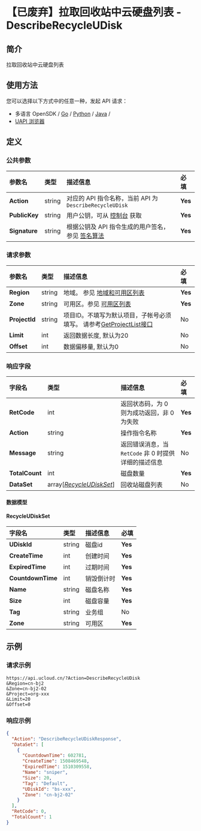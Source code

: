 # 【已废弃】拉取回收站中云硬盘列表 - DescribeRecycleUDisk

## 简介

拉取回收站中云硬盘列表






## 使用方法

您可以选择以下方式中的任意一种，发起 API 请求：
- 多语言 OpenSDK / [Go](https://github.com/ucloud/ucloud-sdk-go) / [Python](https://github.com/ucloud/ucloud-sdk-python3) / [Java](https://github.com/ucloud/ucloud-sdk-java) /
- [UAPI 浏览器](https://console.ucloud.cn/uapi/detail?id=DescribeRecycleUDisk)


## 定义

### 公共参数

| 参数名 | 类型 | 描述信息 | 必填 |
|:---|:---|:---|:---|
| **Action**     | string  | 对应的 API 指令名称，当前 API 为 `DescribeRecycleUDisk`                        | **Yes** |
| **PublicKey**  | string  | 用户公钥，可从 [控制台](https://console.ucloud.cn/uapi/apikey) 获取                                             | **Yes** |
| **Signature**  | string  | 根据公钥及 API 指令生成的用户签名，参见 [签名算法](api/summary/signature.md)  | **Yes** |

### 请求参数

| 参数名 | 类型 | 描述信息 | 必填 |
|:---|:---|:---|:---|
| **Region** | string | 地域。 参见 [地域和可用区列表](api/summary/regionlist) |**Yes**|
| **Zone** | string | 可用区。参见 [可用区列表](api/summary/regionlist) |**Yes**|
| **ProjectId** | string | 项目ID。不填写为默认项目，子帐号必须填写。 请参考[GetProjectList接口](api/summary/get_project_list) |No|
| **Limit** | int | 返回数据长度, 默认为20 |No|
| **Offset** | int | 数据偏移量, 默认为0 |No|

### 响应字段

| 字段名 | 类型 | 描述信息 | 必填 |
|:---|:---|:---|:---|
| **RetCode** | int | 返回状态码，为 0 则为成功返回，非 0 为失败 |**Yes**|
| **Action** | string | 操作指令名称 |**Yes**|
| **Message** | string | 返回错误消息，当 `RetCode` 非 0 时提供详细的描述信息 |No|
| **TotalCount** | int | 磁盘数量 |**Yes**|
| **DataSet** | array[[*RecycleUDiskSet*](#RecycleUDiskSet)] | 回收站磁盘列表 |No|

#### 数据模型


#### RecycleUDiskSet

| 字段名 | 类型 | 描述信息 | 必填 |
|:---|:---|:---|:---|
| **UDiskId** | string | 磁盘id |**Yes**|
| **CreateTime** | int | 创建时间 |**Yes**|
| **ExpiredTime** | int | 过期时间 |**Yes**|
| **CountdownTime** | int | 销毁倒计时 |**Yes**|
| **Name** | string | 磁盘名称 |**Yes**|
| **Size** | int | 磁盘容量 |**Yes**|
| **Tag** | string | 业务组 |No|
| **Zone** | string | 可用区 |**Yes**|

## 示例

### 请求示例
    
```
https://api.ucloud.cn/?Action=DescribeRecycleUDisk
&Region=cn-bj2
&Zone=cn-bj2-02
&Project=org-xxx
&Limit=20
&Offset=0
```

### 响应示例
    
```json
{
  "Action": "DescribeRecycleUDiskResponse",
  "DataSet": [
    {
      "CountdownTime": 602781,
      "CreateTime": 1508469548,
      "ExpiredTime": 1510309558,
      "Name": "sniper",
      "Size": 20,
      "Tag": "Default",
      "UDiskId": "bs-xxx",
      "Zone": "cn-bj2-02"
    }
  ],
  "RetCode": 0,
  "TotalCount": 1
}
```





